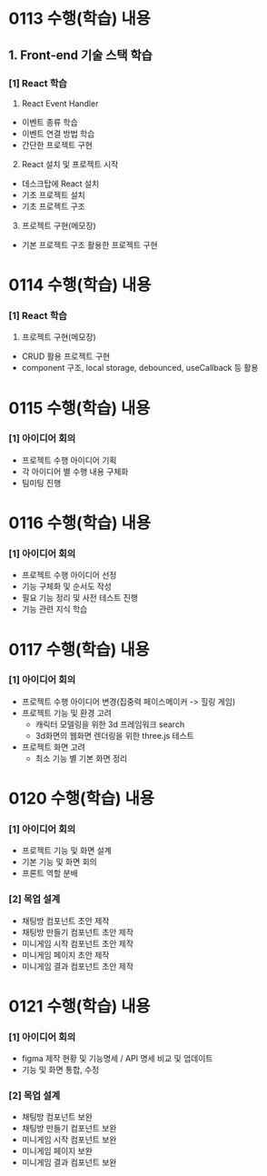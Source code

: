 # 0113 수행(학습) 내용

## 1. Front-end 기술 스택 학습

### [1] React 학습

1. React Event Handler

- 이벤트 종류 학습
- 이벤트 연결 방법 학습
- 간단한 프로젝트 구현

2. React 설치 및 프로젝트 시작

- 데스크탑에 React 설치
- 기초 프로젝트 설치
- 기초 프로젝트 구조

3. 프로젝트 구현(메모장)

- 기본 프로젝트 구조 활용한 프로젝트 구현

# 0114 수행(학습) 내용

### [1] React 학습

1. 프로젝트 구현(메모장)

- CRUD 활용 프로젝트 구현
- component 구조, local storage, debounced, useCallback 등 활용

# 0115 수행(학습) 내용

### [1] 아이디어 회의

- 프로젝트 수행 아이디어 기획
- 각 아이디어 별 수행 내용 구체화
- 팀미팅 진행


# 0116 수행(학습) 내용

### [1] 아이디어 회의

- 프로젝트 수행 아이디어 선정
- 기능 구체화 및 순서도 작성
- 필요 기능 정리 및 사전 테스트 진행
- 기능 관련 지식 학습

# 0117 수행(학습) 내용

### [1] 아이디어 회의

- 프로젝트 수행 아이디어 변경(집중력 페이스메이커 -> 힐링 게임)
- 프로젝트 기능 및 환경 고려
    - 캐릭터 모델링을 위한 3d 프레임워크 search
    - 3d화면의 웹화면 렌더링을 위한 three.js 테스트
- 프로젝트 화면 고려
    - 최소 기능 별 기본 화면 정리


# 0120 수행(학습) 내용

### [1] 아이디어 회의
- 프로젝트 기능 및 화면 설계
- 기본 기능 및 화면 회의
- 프론트 역할 분배

### [2] 목업 설계

- 채팅방 컴포넌트 초안 제작
- 채팅방 만들기 컴포넌트 초안 제작
- 미니게임 시작 컴포넌트 초안 제작
- 미니게임 페이지 초안 제작
- 미니게임 결과 컴포넌트 초안 제작

# 0121 수행(학습) 내용

### [1] 아이디어 회의
- figma 제작 현황 및 기능명세 / API 명세 비교 및 업데이트
- 기능 및 화면 통합, 수정

### [2] 목업 설계
- 채팅방 컴포넌트 보완
- 채팅방 만들기 컴포넌트 보완
- 미니게임 시작 컴포넌트 보완
- 미니게임 페이지 보완
- 미니게임 결과 컴포넌트 보완